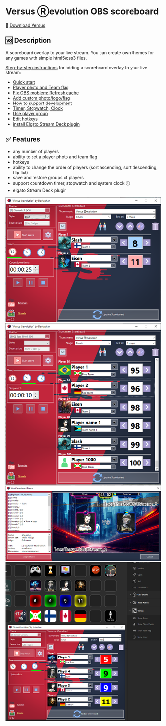 #  Versus Ⓡevolution OBS scoreboard

:link: [Download Versus](https://obsproject.com/forum/resources/versus-%E2%93%87evolution-scoreboard.1339/)

## :vs: Description

A scoreboard overlay to your live stream. You can create own themes for any games with simple html5/css3 files.

[Step-by-step instructions](https://www.youtube.com/playlist?list=PLrDj8U_8sp4aYoa0HHlYmRGhgbXxkQehn "Step-by-step instructions")  for adding a scoreboard overlay to your live stream:

- [Quick start](https://www.youtube.com/watch?v=0_DQaQC1QyE&list=PLrDj8U_8sp4aYoa0HHlYmRGhgbXxkQehn&index=2 "Quick start")
- [Player photo and Team flag](https://www.youtube.com/watch?v=y-woAD0lwzw&list=PLrDj8U_8sp4aYoa0HHlYmRGhgbXxkQehn&index=3 "Player photo and Team flag")
- [Fix OBS problem: Refresh cache](https://www.youtube.com/watch?v=j_hpa7rqCuU&list=PLrDj8U_8sp4aYoa0HHlYmRGhgbXxkQehn&index=3 "Fix OBS problem: Refresh cache")
- [Add custom photo/logo/flag](https://www.youtube.com/watch?v=DF7jZhh4W5Q&list=PLrDj8U_8sp4aYoa0HHlYmRGhgbXxkQehn&index=4 "Add custom photo/logo/flag")
- [How to support development](https://www.youtube.com/watch?v=4lyMKFcCPRE&list=PLrDj8U_8sp4aYoa0HHlYmRGhgbXxkQehn&index=5 "How to support development")
- [Timer, Stopwatch, Clock](https://www.youtube.com/watch?v=VpCezI5eUL0&list=PLrDj8U_8sp4aYoa0HHlYmRGhgbXxkQehn&index=6 "Timer, Stopwatch, Clock")
- [Use player group](https://www.youtube.com/watch?v=VcBaS2vFTj0&list=PLrDj8U_8sp4aYoa0HHlYmRGhgbXxkQehn&index=7 "Use player group")
- [Edit hotkeys](https://www.youtube.com/watch?v=umEVN3yGen0&list=PLrDj8U_8sp4aYoa0HHlYmRGhgbXxkQehn&index=8 "Edit hotkeys")
- [install Elgato Stream Deck plugin](https://www.youtube.com/watch?v=nL32ae0itxA&list=PLrDj8U_8sp4aYoa0HHlYmRGhgbXxkQehn&index=9 " install Elgato Stream Deck plugin")

## :white_check_mark: Features
- any number of players
- ability to set a player photo and team flag
- hotkeys
- ability to change the order of players (sort ascending, sort descending, flip list)
- save and restore groups of players
- support countdown timer, stopwatch and system clock :clock10:
- elgato Stream Deck plugin

<img src='docs/01.png'>

<img src='docs/02.png'>

<img src='docs/03.png'>

<img src='docs/04.png'>
